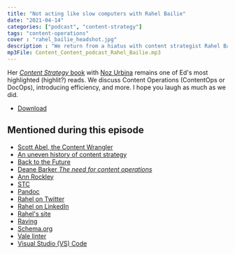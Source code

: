 ```yaml
---
title: "Not acting like slow computers with Rahel Bailie"
date: "2021-04-14"
categories: ["podcast", "content-strategy"]
tags: "content-operations"
cover : "rahel_bailie_headshot.jpg"
description : "We return from a hiatus with content strategist Rahel Bailie! She joins Ed Marsh to talk about an uneven history of content strategy, object-oriented content, how her career has led her across two continents, and the history of women in technical communication."
mp3File: Content_Content_podcast_Rahel_Bailie.mp3
---
```



Her [_Content Strategy_ book](https://smile.amazon.com/Content-Strategy-Connecting-Business-Benefits/dp/1937434168/ref=sr_1_1?dchild=1&keywords=rahel+bailie&qid=1618343360&sr=8-1) with [Noz Urbina](https://edmarsh.com/2020/04/07/1000-or-100000-meetings-with-noz-urbina-content-content-podcast/) remains one of Ed's most highlighted (highlit?) reads. We discuss Content Operations (ContentOps or DocOps), introducing efficiency, and more. I hope you laugh as much as we did.
- [Download](http://media.blubrry.com/contentcontent/edmarsh.com/wp-content/uploads/2021/04/Content_Content_podcast_Rahel_Bailie.mp3)

## Mentioned during this episode


- [Scott Abel, the Content Wrangler](http://edmarsh.com/2018/11/20/i-have-issues-with-slide-decks-with-scott-abel-content-content-podcast/)
- [An uneven history of content strategy](https://rahelab.medium.com/an-uneven-history-of-content-strategy-d514cfd7eee5)
- [Back to the Future](https://www.backtothefuture.com/)
- [Deane Barker _The need for content operations_](https://deanebarker.net/tech/blog/need-for-content-operations/)
- [Ann Rockley](https://rockley.com/)
- [STC](https://www.stc.org)
- [Pandoc](https://pandoc.org)
- [Rahel on Twitter](https://twitter.com/rahelab)
- [Ra](https://www.linkedin.com/in/rahelannebailie/)[h](https://www.linkedin.com/in/rahelannebailie/)[el on LinkedIn](https://www.linkedin.com/in/rahelannebailie/)
- [Rahel's site](https://contentseriously.co.uk/)
- [Raving](https://en.wikipedia.org/wiki/Rave)
- [Schema.org](https://schema.org)
- [Vale linter](https://errata-ai.gitbook.io/vale/)
- [Visual Studio (VS) Code](https://code.visualstudio.com/)

